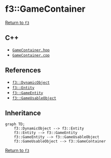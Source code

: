 # f3::GameContainer

[Return to `f3`](/docs/f3.md)

## C++

- [`GameContainer.hpp`](/c++/include/GameContainer.hpp)
- [`GameContainer.cpp`](/c++/source/GameContainer.cpp)

## References

- [`f3::DynamicObject`](/docs/f3/DynamicObject.md)
- [`f3::Entity`](/docs/f3/Entity.md)
- [`f3::GameEntity`](/docs/f3/GameEntity.md)
- [`f3::GameUsableObject`](/docs/f3/GameUsableObject.md)

## Inheritance

```mermaid
graph TD;
    f3::DynamicObject --> f3::Entity
    f3::Entity --> f3::GameEntity
    f3::GameEntity --> f3::GameUsableObject
    f3::GameUsableObject --> f3::GameContainer
```

[Return to `f3`](/docs/f3.md)
